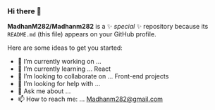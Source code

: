 ### Hi there 👋


**MadhanM282/Madhanm282** is a ✨ _special_ ✨ repository because its `README.md` (this file) appears on your GitHub profile.

Here are some ideas to get you started:

- 🔭 I’m currently working on ... 
- 🌱 I’m currently learning ... React
- 👯 I’m looking to collaborate on ... Front-end projects
- 🤔 I’m looking for help with ... 
- 💬 Ask me about ...
- 📫 How to reach me: ... Madhanm282@gmail.com


